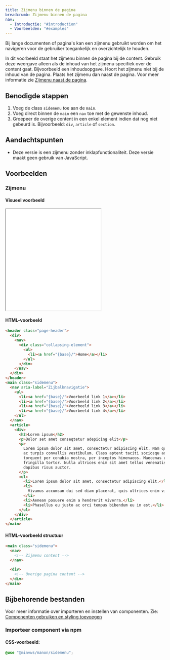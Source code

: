```yaml
---
title: Zijmenu binnen de pagina
breadcrumb: Zijmenu binnen de pagina
nav:
  - Introductie: "#introduction"
  - Voorbeelden: "#examples"
---
```


<p id="introduction">Bij lange documenten of pagina's kan een zijmenu gebruikt worden om het
navigeren voor de gebruiker toegankelijk en overzichtelijk te houden.</p>

In dit voorbeeld staat het zijmenu binnen de pagina bij de content. Gebruik deze
weergave alleen als de inhoud van het zijmenu specifiek over de content gaat.
Bijvoorbeeld een inhoudsopgave. Hoort het zijmenu niet bij de inhoud van de
pagina. Plaats het zijmenu dan naast de pagina. Voor meer informatie zie
[Zijmenu naast de pagina](/components/components/sidemenu/next-to-page).

## Benodigde stappen

1.  Voeg de class `sidemenu` toe aan de `main`.
2.  Voeg direct binnen de `main` een `nav` toe met de gewenste inhoud.
3.  Groepeer de overige content in een enkel element indien dat nog niet gebeurd
    is. Bijvoorbeeld: `div`, `article` of `section`.

## Aandachtspunten

- <p>
  Deze versie is een zijmenu zonder inklapfunctionaliteit. Deze versie maakt geen
  gebruik van JavaScript.
  </p>

<h2 id="examples">Voorbeelden</h2>

### Zijmenu

#### Visueel voorbeeld

<div class="resize">
  <iframe src="{base}/examples/sidemenu-in-page" title="Voorbeeld" height="320px"></iframe>
</div>

#### HTML-voorbeeld

```html
<header class="page-header">
  <div>
    <nav>
      <div class="collapsing-element">
        <ul>
          <li><a href="{base}/">Home</a></li>
        </ul>
      </div>
    </nav>
  </div>
</header>
<main class="sidemenu">
  <nav aria-label="Zijbalknavigatie">
    <ul>
      <li><a href="{base}/">Voorbeeld link 1</a></li>
      <li><a href="{base}/">Voorbeeld link 2</a></li>
      <li><a href="{base}/">Voorbeeld link 3</a></li>
      <li><a href="{base}/">Voorbeeld link 4</a></li>
    </ul>
  </nav>
  <article>
    <div>
      <h2>Lorem ipsum</h2>
      <p>Dolor set amet conseqtetur adepicing elit</p>
      <p>
        Lorem ipsum dolor sit amet, consectetur adipiscing elit. Nam quis lacus
        ac turpis convallis vestibulum. Class aptent taciti sociosqu ad litora
        torquent per conubia nostra, per inceptos himenaeos. Maecenas ut
        fringilla tortor. Nulla ultrices enim sit amet tellus venenatis, lacinia
        dapibus risus auctor.
      </p>
      <ul>
        <li>Lorem ipsum dolor sit amet, consectetur adipiscing elit.</li>
        <li>
          Vivamus accumsan dui sed diam placerat, quis ultrices enim viverra.
        </li>
        <li>Aenean posuere enim a hendrerit viverra.</li>
        <li>Phasellus eu justo ac orci tempus bibendum eu in est.</li>
      </ul>
    </div>
  </article>
</main>
```

<h4 id="sidemenu-structure">HTML-voorbeeld structuur</h4>

```html
<main class="sidemenu">
  <nav>
    <!-- Zijmenu content -->
  </nav>

  <div>
    <!-- Overige pagina content -->
  </div>
</main>
```

<h2 id="requirements">Bijbehorende bestanden</h2>

Voor meer informatie over importeren en instellen van componenten. Zie:
[Componenten gebruiken en styling toevoegen](/getting-started/installation)

### Importeer component via npm

#### CSS-voorbeeld:

```scss
@use "@minvws/manon/sidemenu";
```
